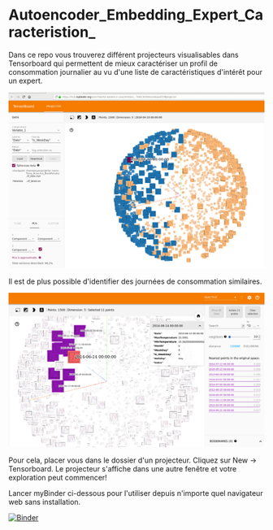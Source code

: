 # Autoencoder_Embedding_Expert_Caracteristion_

Dans ce repo vous trouverez différent projecteurs visualisables dans Tensorboard qui permettent de mieux caractériser un profil de consommation journalier au vu d'une liste de caractéristiques d'intérêt pour un expert. 

![Alt text](images/ProjectionProfilConso_Temp.png?raw=true "Title")


Il est de plus possible d'identifier des journées de consommation similaires.

![Alt text](images/ProjectionSlectionJour.png?raw=true "Title")

Pour cela, placer vous dans le dossier d'un projecteur. Cliquez sur New -> Tensorboard. Le projecteur s'affiche dans une autre fenêtre et votre exploration peut commencer!

Lancer myBinder ci-dessous pour l'utiliser depuis n'importe quel navigateur web sans installation.

[![Binder](https://mybinder.org/badge_logo.svg)](https://mybinder.org/v2/gh/marota/Autoencoder_Embedding_Expert_Caracteristion_/master)
